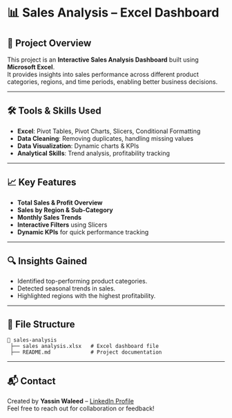 # 📊 Sales Analysis – Excel Dashboard

## 📌 Project Overview
This project is an **Interactive Sales Analysis Dashboard** built using **Microsoft Excel**.  
It provides insights into sales performance across different product categories, regions, and time periods, enabling better business decisions.

---

## 🛠 Tools & Skills Used
- **Excel**: Pivot Tables, Pivot Charts, Slicers, Conditional Formatting
- **Data Cleaning**: Removing duplicates, handling missing values
- **Data Visualization**: Dynamic charts & KPIs
- **Analytical Skills**: Trend analysis, profitability tracking

---

## 📈 Key Features
- **Total Sales & Profit Overview**  
- **Sales by Region & Sub-Category**  
- **Monthly Sales Trends**  
- **Interactive Filters** using Slicers  
- **Dynamic KPIs** for quick performance tracking  

---

## 🔍 Insights Gained
- Identified top-performing product categories.
- Detected seasonal trends in sales.
- Highlighted regions with the highest profitability.

---

## 📂 File Structure
```
📁 sales-analysis
 ├── sales analysis.xlsx   # Excel dashboard file
 ├── README.md             # Project documentation
```

---


## 📬 Contact
Created by **Yassin Waleed** – [LinkedIn Profile](https://www.linkedin.com/in/yassin-waleed-365a9623b/)  
Feel free to reach out for collaboration or feedback!
